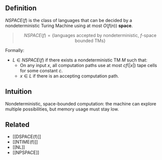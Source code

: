 ## Definition
$NSPACE(f)$ is the class of languages that can be decided by a nondeterministic Turing Machine using at most $O(f(n))$ **space**.
> $$NSPACE(f) = \lbrace \text{languages accepted by nondeterministic, $f$-space bounded TMs}\rbrace$$

Formally:
- $L \in NSPACE(f)$ if there exists a nondeterministic TM $M$ such that:
  - On any input $x$, all computation paths use at most $cf(|x|)$ tape cells for some constant $c$.
  - $x \in L$ if there is an accepting computation path.


## Intuition
Nondeterministic, space-bounded computation: the machine can explore multiple possibilities, but memory usage must stay low.

## Related
- [[DSPACE(f)]]
- [[NTIME(f)]]
- [[NL]]
- [[NPSPACE]]
